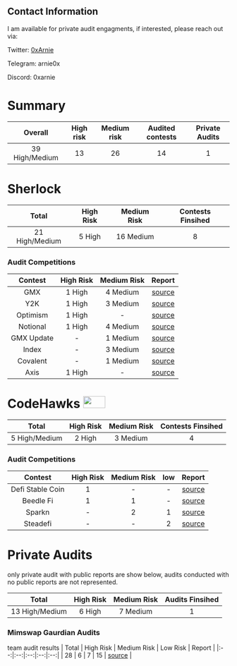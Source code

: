 
## Contact Information 
I am available for private audit engagments, if interested, please reach out via:

Twitter: [0xArnie](https://x.com/0xArnie)

Telegram: arnie0x

Discord: 0xarnie

# Summary 
| Overall | High risk |  Medium risk | Audited contests | Private Audits |
|:--:|:--:|:--:|:--:|:--:|
| 39 High/Medium | 13 | 26 | 14 | 1 |

# Sherlock
| Total | High Risk | Medium Risk | Contests Finsihed |
|:--:|:--:|:--:|:--:|
| 21 High/Medium | 5 High | 16 Medium| 8 | 

### Audit Competitions 
| Contest | High Risk | Medium Risk | Report | 
|:--:|:--:|:--:|:--:|
| GMX | 1 High | 4 Medium | [source](https://audits.sherlock.xyz/contests/6) |
| Y2K | 1 High | 3 Medium | [source](https://audits.sherlock.xyz/contests/57) |
| Optimism | 1 High | - | [source](https://audits.sherlock.xyz/contests/63) |
| Notional | 1 High | 4 Medium | [source](https://audits.sherlock.xyz/contests/59) |
| GMX Update | - | 1 Medium | [source](https://audits.sherlock.xyz/contests/74) |
| Index | - | 3 Medium | [source](https://audits.sherlock.xyz/contests/81) | 
| Covalent | - | 1 Medium | [source](https://audits.sherlock.xyz/contests/127) | 
| Axis | 1 High | - | [source](https://audits.sherlock.xyz/contests/206) | 

# CodeHawks <img src="https://res.cloudinary.com/droqoz7lg/image/upload/v1689080263/snhkgvtsidryjdtx0pce.png" width=50 height=27>
| Total | High Risk | Medium Risk | Contests Finsihed |
|:--:|:--:|:--:|:--:|
| 5 High/Medium | 2 High | 3 Medium | 4 |

### Audit Competitions
| Contest | High Risk | Medium Risk | low | Report | 
|:--:|:--:|:--:|:--:|:--:|
| Defi Stable Coin | 1 | - | - | [source](https://www.codehawks.com/report/cljx3b9390009liqwuedkn0m0) |
| Beedle Fi | 1 | 1 | - | [source](https://www.codehawks.com/report/clkbo1fa20009jr08nyyf9wbx) |
| Sparkn | - | 2 | 1 | [source](https://www.codehawks.com/report/cllcnja1h0001lc08z7w0orxx) | 
| Steadefi | - | - | 2 | [source](https://www.codehawks.com/report/clo38mm260001la08daw5cbuf) |

# Private Audits
only private audit with public reports are show below, audits conducted with no public reports are not represented.

| Total | High Risk | Medium Risk | Audits Finsihed |
|:--:|:--:|:--:|:--:|
| 13 High/Medium | 6 High | 7 Medium | 1 | 

### Mimswap Gaurdian Audits
team audit results
| Total | High Risk | Medium Risk | Low Risk | Report |
|:--:|:--:|:--:|:--:|:--:|
| 28 | 6 | 7 | 15 | [source](https://github.com/GuardianAudits/Audits/blob/main/MIMSwap/2024-03-21_MIMSwap.pdf) |
